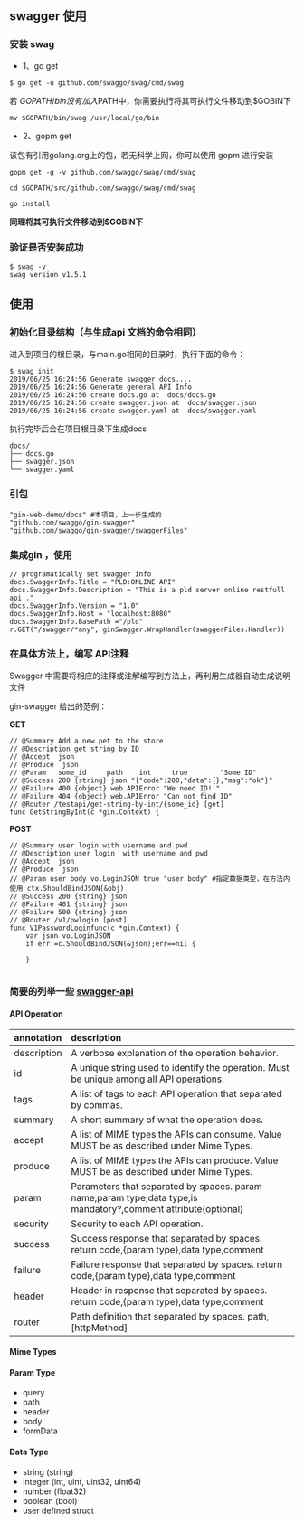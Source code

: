 ## swagger 使用

### 安装 swag
- 1、go get

```
$ go get -u github.com/swaggo/swag/cmd/swag
```

若 $GOPATH/bin 没有加入$PATH中，你需要执行将其可执行文件移动到$GOBIN下

```
mv $GOPATH/bin/swag /usr/local/go/bin
```

- 2、gopm get

该包有引用golang.org上的包，若无科学上网，你可以使用 gopm 进行安装

```
gopm get -g -v github.com/swaggo/swag/cmd/swag

cd $GOPATH/src/github.com/swaggo/swag/cmd/swag

go install
```

**同理将其可执行文件移动到$GOBIN下**


### 验证是否安装成功

```
$ swag -v
swag version v1.5.1
```

## 使用
### 初始化目录结构（与生成api 文档的命令相同）

进入到项目的根目录，与main.go相同的目录时，执行下面的命令：

```
$ swag init 
2019/06/25 16:24:56 Generate swagger docs....
2019/06/25 16:24:56 Generate general API Info
2019/06/25 16:24:56 create docs.go at  docs/docs.go
2019/06/25 16:24:56 create swagger.json at  docs/swagger.json
2019/06/25 16:24:56 create swagger.yaml at  docs/swagger.yaml

```
执行完毕后会在项目根目录下生成docs

```
docs/
├── docs.go
├── swagger.json
└── swagger.yaml
```
### 引包

```
"gin-web-demo/docs" #本项目，上一步生成的
"github.com/swaggo/gin-swagger"
"github.com/swaggo/gin-swagger/swaggerFiles"
```     

### 集成gin ，使用

```
// programatically set swagger info
docs.SwaggerInfo.Title = "PLD:ONLINE API"
docs.SwaggerInfo.Description = "This is a pld server online restfull api ."
docs.SwaggerInfo.Version = "1.0"
docs.SwaggerInfo.Host = "localhost:8080"
docs.SwaggerInfo.BasePath ="/pld"
r.GET("/swagger/*any", ginSwagger.WrapHandler(swaggerFiles.Handler))
```

### 在具体方法上，编写 API注释
Swagger 中需要将相应的注释或注解编写到方法上，再利用生成器自动生成说明文件

gin-swagger 给出的范例：

**GET**
```
// @Summary Add a new pet to the store
// @Description get string by ID
// @Accept  json
// @Produce  json
// @Param   some_id     path    int     true        "Some ID"
// @Success 200 {string} json "{"code":200,"data":{},"msg":"ok"}"
// @Failure 400 {object} web.APIError "We need ID!!"
// @Failure 404 {object} web.APIError "Can not find ID"
// @Router /testapi/get-string-by-int/{some_id} [get]
func GetStringByInt(c *gin.Context) {
```

**POST**
```
// @Summary user login with username and pwd
// @Description user login  with username and pwd
// @Accept  json
// @Produce  json
// @Param user body vo.LoginJSON true "user body" #指定数据类型，在方法内使用 ctx.ShouldBindJSON(&obj)
// @Success 200 {string} json
// @Failure 401 {string} json
// @Failure 500 {string} json
// @Router /v1/pwlogin [post]
func V1PasswordLoginfunc(c *gin.Context) {
    var json vo.LoginJSON
	if err:=c.ShouldBindJSON(&json);err==nil {
	
	}
	
```





### 简要的列举一些 [swagger-api](https://github.com/swaggo/swag)
#### API Operation
|annotation	|description|
|:-----|:-----|
|description|	A verbose explanation of the operation behavior.|
|id	|A unique string used to identify the operation. Must be unique among all API operations.|
|tags|	A list of tags to each API operation that separated by commas.|
|summary|	A short summary of what the operation does.|
|accept	|A list of MIME types the APIs can consume. Value MUST be as described under Mime Types.|
|produce|	A list of MIME types the APIs can produce. Value MUST be as described under Mime Types.|
|param|	Parameters that separated by spaces. param name,param type,data type,is mandatory?,comment attribute(optional)|
|security|	Security to each API operation.|
|success|	Success response that separated by spaces. return code,{param type},data type,comment|
|failure|	Failure response that separated by spaces. return code,{param type},data type,comment|
|header|	Header in response that separated by spaces. return code,{param type},data type,comment|
|router	|Path definition that separated by spaces. path,[httpMethod]|
 

#### Mime Types


#### Param Type
- query
- path
- header
- body
- formData

#### Data Type
- string (string)
- integer (int, uint, uint32, uint64)
- number (float32)
- boolean (bool)
- user defined struct